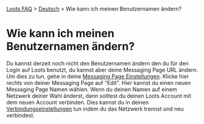[Loots FAQ](../../) > [Deutsch](../) > Wie kann ich meinen Benutzernamen ändern?

# Wie kann ich meinen Benutzernamen ändern?

Du kannst derzeit noch nicht den Benutzernamen ändern den du für den Login auf Loots benutzt, du kannst aber deine
Messaging Page URL ändern. Um dies zu tun, gehe in deine [Messaging Page Einstellungen](https://loots.com/en/account/tip-jars).
Klicke hier rechts von deiner Messaging Page auf "Edit". Hier kannst du einen neuen Messaging Page Namen wählen.
Wenn du deinen Namen auf einem Netzwerk deiner Wahl änderst, dann solltest du deinen Loots Account mit dem neuen
Account verbinden. Dies kannst du in deinen [Verbindungseinstellungen](https://loots.com/en/account/connections)
tun indem du das Netzwerk trennst und neu verbindest.
